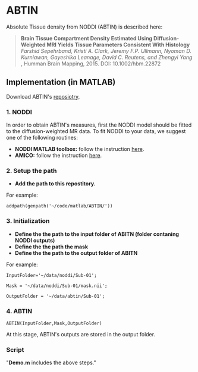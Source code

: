 # ABTIN
Absolute Tissue density from NODDI (ABTIN) is described here:
>**Brain Tissue Compartment Density Estimated Using Diffusion-Weighted MRI Yields Tissue Parameters Consistent With Histology**
>*Farshid Sepehrband, Kristi A. Clark, Jeremy F.P. Ullmann, Nyoman D. Kurniawan, Gayeshika Leanage, David C. Reutens, and Zhengyi Yang*
>, Humman Brain Mapping, 2015. DOI: 10.1002/hbm.22872

## Implementation (in MATLAB)
Download ABTIN's [reposiotry](https://github.com/sepehrband/ABTIN/archive/master.zip). 

### 1. NODDI
In order to obtain ABTIN's measures, first the NODDI model should be fitted to the diffusion-weighted MR data.  To fit NODDI to your data, we suggest one of the following routines:

- **NODDI MATLAB toolbox:** follow the instruction [here](http://mig.cs.ucl.ac.uk/index.php?n=Tutorial.NODDImatlab).
- **AMICO:** follow the instruction [here](https://github.com/daducci/AMICO).

### 2. Setup the path
- **Add the path to this repostitory.**

For example:

`addpath(genpath('~/code/matlab/ABTIN/'))`

### 3. Initialization 
- **Define the the path to the input folder of ABITN (folder contaning NODDI outputs)**
- **Define the the path the mask**
- **Define the the path to the output folder of ABITN**

For example:

`InputFolder='~/data/noddi/Sub-01';`

`Mask = '~/data/noddi/Sub-01/mask.nii';`

`OutputFolder = '~/data/abtin/Sub-01';`

### 4. ABTIN
`ABTIN(InputFolder,Mask,OutputFolder)`

At this stage, ABTIN's outputs are stored in the output folder.

### Script
"**Demo.m** includes the above steps."
